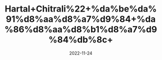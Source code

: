 ---
title: 'Hartal+Chitrali%22+%da%be%da%91%d8%aa%d8%a7%d9%84+%da%86%d8%aa%d8%b1%d8%a7%d9%84%db%8c+'
date: '2022-11-24' 
metatag: '' 
inventory: '0' 
draft: false 
# meta description 
shortDescripton: ''
description: 'Herbs+%d8%ac%da%91%db%8c+%d8%a8%d9%88%d9%b9%db%8c'
longdescription: ''
tags: ''
brand: ''
subCategory: ''
unit: '10 gm-Pk'
sellCount: '0'
featured: False
# product Price
price: '150.0'
# Product Short Description
shortDescription: ''
productID: '0E6485B4-6F49-ED11-996A-005056B3A416'
type: 'products'
category: 'Herbs+%d8%ac%da%91%db%8c+%d8%a8%d9%88%d9%b9%db%8c' 
thumnailproduct: 'https://eraconnect.blob.core.windows.net/product-images/aminsaddiquidawakhana/c245d9e4-b62f-438d-9dd9-9b7662f7cba0.webp' 
images:
  - image: 'https://eraconnect.blob.core.windows.net/product-images/aminsaddiquidawakhana/c245d9e4-b62f-438d-9dd9-9b7662f7cba0.webp'  
Variants:
---